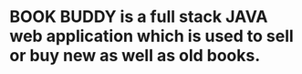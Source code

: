 # BOOK BUDDY is a full stack JAVA web application which is used to sell or buy new as well as old books.